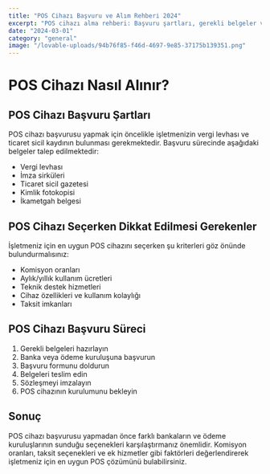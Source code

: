 ```yaml
---
title: "POS Cihazı Başvuru ve Alım Rehberi 2024"
excerpt: "POS cihazı alma rehberi: Başvuru şartları, gerekli belgeler ve dikkat edilmesi gerekenler hakkında detaylı bilgi."
date: "2024-03-01"
category: "general"
image: "/lovable-uploads/94b76f85-f46d-4697-9e85-37175b139351.png"
---
```


# POS Cihazı Nasıl Alınır?

## POS Cihazı Başvuru Şartları

POS cihazı başvurusu yapmak için öncelikle işletmenizin vergi levhası ve ticaret sicil kaydının bulunması gerekmektedir. Başvuru sürecinde aşağıdaki belgeler talep edilmektedir:

- Vergi levhası
- İmza sirküleri
- Ticaret sicil gazetesi
- Kimlik fotokopisi
- İkametgah belgesi

## POS Cihazı Seçerken Dikkat Edilmesi Gerekenler

İşletmeniz için en uygun POS cihazını seçerken şu kriterleri göz önünde bulundurmalısınız:

- Komisyon oranları
- Aylık/yıllık kullanım ücretleri
- Teknik destek hizmetleri
- Cihaz özellikleri ve kullanım kolaylığı
- Taksit imkanları

## POS Cihazı Başvuru Süreci

1. Gerekli belgeleri hazırlayın
2. Banka veya ödeme kuruluşuna başvurun
3. Başvuru formunu doldurun
4. Belgeleri teslim edin
5. Sözleşmeyi imzalayın
6. POS cihazının kurulumunu bekleyin

## Sonuç

POS cihazı başvurusu yapmadan önce farklı bankaların ve ödeme kuruluşlarının sunduğu seçenekleri karşılaştırmanız önemlidir. Komisyon oranları, taksit seçenekleri ve ek hizmetler gibi faktörleri değerlendirerek işletmeniz için en uygun POS çözümünü bulabilirsiniz.